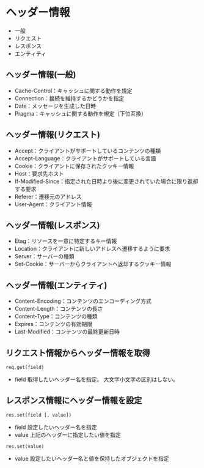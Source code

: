 # ヘッダー情報

- 一般
- リクエスト
- レスポンス
- エンティティ

## ヘッダー情報(一般)

- Cache-Control：キャッシュに関する動作を規定
- Connection：接続を維持するかどうかを指定
- Date：メッセージを生成した日時
- Pragma：キャッシュに関する動作を規定（下位互換）

## ヘッダー情報(リクエスト)

- Accept：クライアントがサポートしているコンテンツの種類
- Accept-Language：クライアントがサポートしている言語
- Cookie：クライアントに保存されたクッキー情報
- Host：要求先ホスト
- If-Modified-Since：指定された日時より後に変更されていた場合に限り返却する要求
- Referer：遷移元のアドレス
- User-Agent：クライアント情報

## ヘッダー情報(レスポンス)

- Etag：リソースを一意に特定するキー情報
- Location：クライアントに新しいアドレスへ遷移するように要求
- Server：サーバーの種類
- Set-Cookie：サーバーからクライアントへ返却するクッキー情報

## ヘッダー情報(エンティティ)

- Content-Encoding：コンテンツのエンコーディング方式
- Content-Length：コンテンツの長さ
- Content-Type：コンテンツの種類
- Expires：コンテンツの有効期限
- Last-Modified：コンテンツの最終更新日時

## リクエスト情報からヘッダー情報を取得

`req.get(field)`

- field
  取得したいヘッダー名を指定。
  大文字小文字の区別はしない。

## レスポンス情報にヘッダー情報を設定

`res.set(field [, value])`

- field
  設定したいヘッダー名を指定
- value
  上記のヘッダーに指定したい値を指定

`res.set(value)`

- value
  設定したいヘッダー名と値を保持したオブジェクトを指定
